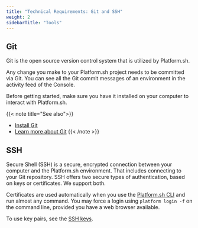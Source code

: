 ```yaml
---
title: "Technical Requirements: Git and SSH"
weight: 2
sidebarTitle: "Tools"
---
```


## Git

Git is the open source version control system that is utilized by Platform.sh.

Any change you make to your Platform.sh project needs to be committed via Git. You can see all the Git commit messages of an environment in the activity feed of the Console.

Before getting started, make sure you have it installed on your computer to interact with Platform.sh.

{{< note title="See also">}}
* [Install Git](https://docs.github.com/en/get-started/quickstart/set-up-git)
* [Learn more about Git](https://git-scm.com/)
{{< /note >}}

## SSH

Secure Shell (SSH) is a secure, encrypted connection between your computer and the Platform.sh environment.
That includes connecting to your Git repository.
SSH offers two secure types of authentication, based on keys or certificates.
We support both.

Certificates are used automatically when you use the [Platform.sh CLI](../administration/cli/_index.md) and run almost any command.
You may force a login using `platform login -f` on the command line, provided you have a web browser available.

To use key pairs, see the [SSH keys](./ssh/ssh-keys.md).
